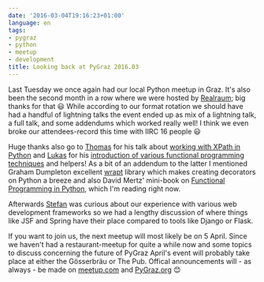 ```yaml
---
date: '2016-03-04T19:16:23+01:00'
language: en
tags:
- pygraz
- python
- meetup
- development
title: Looking back at PyGraz 2016.03
---
```


Last Tuesday we once again had our local Python meetup in Graz. It's also been
the second month in a row where we were hosted by [Realraum][]; big thanks for
that 😃 While according to our format rotation we should have had a handful of
lightning talks the event ended up as mix of a lightning talk, a full talk, and
some addendums which worked really well! I think we even broke our
attendees-record this time with IIRC 16 people 😃

Huge thanks also go to [Thomas][] for his talk about
[working with XPath in Python][xpath] and [Lukas][] for his
[introduction of various functional programming techniques][func] and helpers!
As a bit of an addendum to the latter I mentioned Graham Dumpleton excellent
[wrapt][] library which makes creating decorators on Python a breeze and also
David Mertz' mini-book on [Functional Programming in Python][], which I'm
reading right now.

Afterwards [Stefan][] was curious about our experience with various web
development frameworks so we had a lengthy discussion of where things like JSF
and Spring have their place compared to tools like Django or Flask.

If you want to join us, the next meetup will most likely be on 5 April. Since we
haven't had a restaurant-meetup for quite a while now and some topics to discuss
concerning the future of PyGraz April's event will probably take place at either
the Gösserbräu or The Pub. Offical announcements will - as always - be made on
[meetup.com][] and [PyGraz.org][] 😊

[xpath]: https://pygraz.org/meetups/sessions/51/
[func]: https://pygraz.org/meetups/sessions/49/
[thomas]: http://www.roskakori.at/
[lukas]: http://lukas-prokop.at/
[stefan]: http://stefan.2904.cc/
[functional programming in python]: http://www.oreilly.com/programming/free/functional-programming-python.csp
[pygraz.org]: https://pygraz.org
[realraum]: https://wp.realraum.at/
[meetup.com]: http://www.meetup.com/PyGRAZ/
[wrapt]: https://github.com/GrahamDumpleton/wrapt
